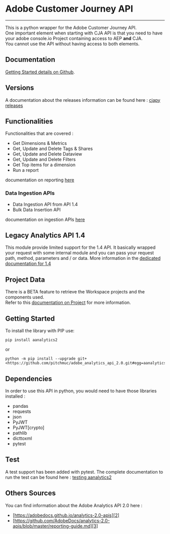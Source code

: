 # Adobe Customer Journey API

-----------------------

This is a python wrapper for the Adobe Customer Journey API.\
One important element when starting with CJA API is that you need to have your adobe console.io Project containing access to AEP **and** CJA.\
You cannot use the API without having access to both elements.

## Documentation

[Getting Started details on Github](./docs/getting_started.md).

## Versions

A documentation about the releases information can be found here : [cjapy releases](./docs/releases.md)

## Functionalities

Functionalities that are covered :

* Get Dimensions & Metrics
* Get, Update and Delete Tags & Shares
* Get, Update and Delete Dataview
* Get, Update and Delete Filters
* Get Top items for a dimension
* Run a report

documentation on reporting [here](./docs/main.md)

### Data Ingestion APIs

* Data Ingestion API from API 1.4
* Bulk Data Insertion API

documentation on ingestion APIs [here](./docs/ingestion.md)

## Legacy Analytics API 1.4

This module provide limited support for the 1.4 API.
It basically wrapped your request with some internal module and you can pass your request path, method, parameters and / or data.
More information in the [dedicated documentation for 1.4](./docs/legacyAnalytics.md)

## Project Data

There is a BETA feature to retrieve the Workspace projects and the components used.\
Refer to this [documentation on Project](./docs/projects.md) for more information.

## Getting Started

To install the library with PIP use:

```cli
pip install aanalytics2
```

or

```cli
python -m pip install --upgrade git+<https://github.com/pitchmuc/adobe_analytics_api_2.0.git#egg=aanalytics2>
```

## Dependencies

In order to use this API in python, you would need to have those libraries installed :

* pandas
* requests
* json
* PyJWT
* PyJWT[crypto]
* pathlib
* dicttoxml
* pytest

## Test

A test support has been added with pytest.
The complete documentation to run the test can be found here : [testing aanalytics2](./docs/test.md)

## Others Sources

You can find information about the Adobe Analytics API 2.0 here :

* [https://adobedocs.github.io/analytics-2.0-apis][2]
* [https://github.com/AdobeDocs/analytics-2.0-apis/blob/master/reporting-guide.md][3]

[1]: https://www.datanalyst.info
[2]: https://adobedocs.github.io/analytics-2.0-apis
[3]: https://github.com/AdobeDocs/analytics-2.0-apis/blob/master/reporting-guide.md
